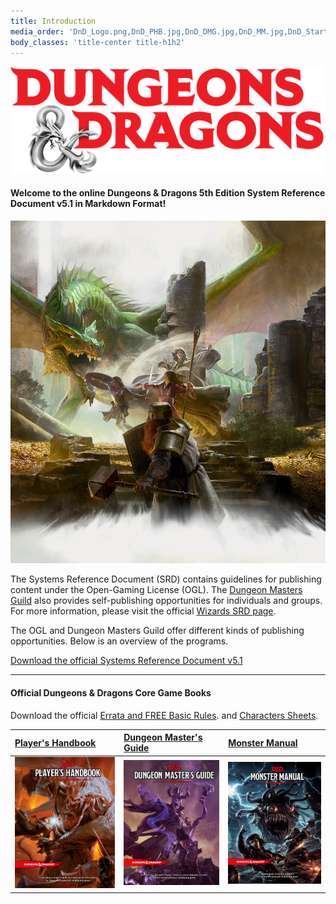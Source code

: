 ```yaml
---
title: Introduction
media_order: 'DnD_Logo.png,DnD_PHB.jpg,DnD_DMG.jpg,DnD_MM.jpg,DnD_Starter_Art.jpg'
body_classes: 'title-center title-h1h2'
---
```


![D&D Logo](DnD_Logo.png)

#### Welcome to the online Dungeons & Dragons 5th Edition System Reference Document v5.1 in Markdown Format!

![Starter Image](DnD_Starter_Art.jpg)

The Systems Reference Document (SRD) contains guidelines for publishing content under the Open-Gaming License (OGL). The [Dungeon Masters Guild](http://dungeonmastersguild.com/) also provides self-publishing opportunities for individuals and groups. For more information, please visit the official [Wizards SRD page](http://dnd.wizards.com/articles/features/systems-reference-document-srd).

The OGL and Dungeon Masters Guild offer different kinds of publishing opportunities. Below is an overview of the programs.

[Download the official Systems Reference Document v5.1](http://media.wizards.com/2016/downloads/DND/SRD-OGL_V5.1.pdf)

---

#### Official Dungeons & Dragons Core Game Books

Download the official [Errata and FREE Basic Rules](http://dnd.wizards.com/articles/features/basicrules). and [Characters Sheets](http://dnd.wizards.com/articles/features/character_sheets).

|  [Player's Handbook](https://www.amazon.com/Players-Handbook-Dungeons-Dragons-Wizards/dp/0786965606/ref=asap_bc?ie=UTF8)  |  [Dungeon Master's Guide](https://www.amazon.com/Dungeon-Masters-Guide-Core-Rulebook/dp/0786965622/ref=asap_bc?ie=UTF8)  |  [Monster Manual](https://www.amazon.com/Monster-Manual-Core-Rulebook-Wizards/dp/0786965614/ref=asap_bc?ie=UTF8)  |
|  :-----          |  :-----          |  :-----          |
|  ![PHB](DnD_PHB.jpg) |  ![DMG](DnD_DMG.jpg) |  ![MM](DnD_MM.jpg) |





